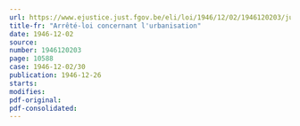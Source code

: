 ```yaml
---
url: https://www.ejustice.just.fgov.be/eli/loi/1946/12/02/1946120203/justel
title-fr: "Arrêté-loi concernant l'urbanisation"
date: 1946-12-02
source:
number: 1946120203
page: 10588
case: 1946-12-02/30
publication: 1946-12-26
starts:
modifies:
pdf-original:
pdf-consolidated:
---
```


